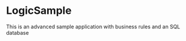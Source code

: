 LogicSample
===========

This is an advanced sample application with business rules and an SQL database

